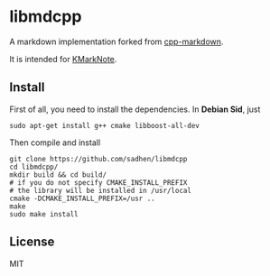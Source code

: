 # libmdcpp

A markdown implementation forked from [cpp-markdown](http://sourceforge.net/projects/cpp-markdown/).

It is intended for [KMarkNote](https://github.com/sadhen/KMarkNote).

## Install
First of all, you need to install the dependencies. In **Debian Sid**, just
```
sudo apt-get install g++ cmake libboost-all-dev
```

Then compile and install
```
git clone https://github.com/sadhen/libmdcpp
cd libmdcpp/
mkdir build && cd build/
# if you do not specify CMAKE_INSTALL_PREFIX
# the library will be installed in /usr/local
cmake -DCMAKE_INSTALL_PREFIX=/usr ..
make
sudo make install
```

## License
MIT
